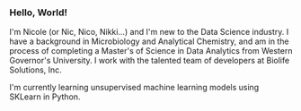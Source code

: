 ### Hello, World!

<!--
**NicPearce/NicPearce** is a ✨ _special_ ✨ repository because its `README.md` (this file) appears on your GitHub profile.
-->

I'm Nicole (or Nic, Nico, Nikki...) and I'm new to the Data Science industry. I have a background in Microbiology and Analytical Chemistry, and am in the process of completing a Master's of Science in Data Analytics from Western Governor's University. I work with the talented team of developers at Biolife Solutions, Inc.

I'm currently learning unsupervised machine learning models using SKLearn in Python.
